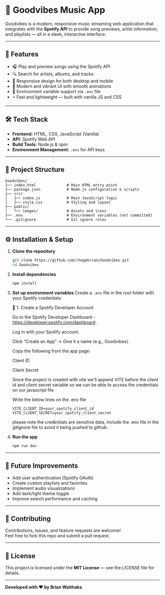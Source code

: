 # 🎵 Goodvibes Music App

Goodvibes is a modern, responsive music streaming web application that integrates with the **Spotify API** to provide song previews, artist information, and playlists — all in a sleek, interactive interface.

---

## 🚀 Features

- 🎧 Play and preview songs using the Spotify API
- 🔍 Search for artists, albums, and tracks
- 📱 Responsive design for both desktop and mobile
- 🎨 Modern and vibrant UI with smooth animations
- 💾 Environment variable support via `.env` file
- ⚡ Fast and lightweight — built with vanilla JS and CSS

---

## 🛠️ Tech Stack

- **Frontend:** HTML, CSS, JavaScript (Vanilla)
- **API:** Spotify Web API
- **Build Tools:** Node.js & npm
- **Environment Management:** `.env` for API keys

---

## 📁 Project Structure

```
Goodvibes/
├── index.html              # Main HTML entry point
├── package.json            # Node.js configuration & scripts
├── src/
│   ├── index.js            # Main JavaScript logic
│   ├── style.css           # Styling and layout
├── public/
│   └── images/             # Assets and icons
├── .env                    # Environment variables (not committed)
└── .gitignore              # Git ignore rules
```

---

## ⚙️ Installation & Setup

1. **Clone the repository**

   ```bash
   git clone https://github.com/chegebrian/Goodvibes.git
   cd Goodvibes
   ```

2. **Install dependencies**

   ```bash
   npm install
   ```

3. **Set up environment variables**
   Create a `.env` file in the root folder with your Spotify credentials:

   🧩 1. Create a Spotify Developer Account

   Go to the Spotify Developer Dashboard - https://developer.spotify.com/dashboard
   .

   Log in with your Spotify account.

   Click “Create an App” → Give it a name (e.g., Goodvibes).

   Copy the following from the app page:

   Client ID

   Client Secret

   Since the project is created with vite we'll append VITE before the client id and client secret variable so we can be able to access the credentials on our javascript file

   Write the below lines on the .env file

   ```
   VITE_CLIENT_ID=your_spotify_client_id
   VITE_CLIENT_SECRET=your_spotify_client_secret
   ```

    please note the credentials are sensitive data, include the .env file in the gitignore file to avoid it being pushed to github.

4. **Run the app**
   ```bash
   npm run dev
   ```

---

## 🧠 Future Improvements

- Add user authentication (Spotify OAuth)
- Create custom playlists and favorites
- Implement audio visualizations
- Add dark/light theme toggle
- Improve search performance and caching

---

## 💬 Contributing

Contributions, issues, and feature requests are welcome!  
Feel free to fork this repo and submit a pull request.

---

## 📄 License

This project is licensed under the **MIT License** — see the LICENSE file for details.

---

**Developed with ❤️ by Brian Waithaka**
